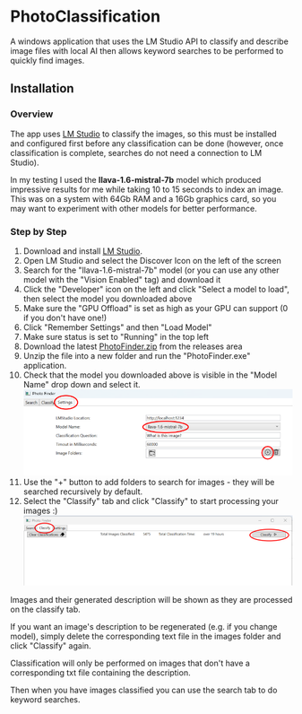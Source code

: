 # PhotoClassification

A windows application that uses the LM Studio API to classify and describe image files with local AI then allows keyword searches to be performed to quickly find images.

## Installation

### Overview
The app uses [LM Studio](https://lmstudio.ai/) to classify the images, so this must be installed and configured first before any classification can be done (however, once classification is complete, searches do not need a connection to LM Studio).

In my testing I used the **llava-1.6-mistral-7b** model which produced impressive results for me while taking 10 to 15 seconds to index an image.
This was on a system with 64Gb RAM and a 16Gb graphics card, so you may want to experiment with other models for better performance.


### Step by Step

1. Download and install [LM Studio](https://lmstudio.ai/).
1. Open LM Studio and select the Discover Icon on the left of the screen
1. Search for the "llava-1.6-mistral-7b" model (or you can use any other model with the "Vision Enabled" tag) and download it
1. Click the "Developer" icon on the left and click "Select a model to load", then select the model you downloaded above
1. Make sure the "GPU Offload" is set as high as your GPU can support (0 if you don't have one!)
1. Click "Remember Settings" and then "Load Model"
1. Make sure status is set to "Running" in the top left
1. Download the latest [PhotoFinder.zip](https://github.com/ruairiohagan/PhotoClassification/releases/tag/v1.0.0.1) from the releases area
1. Unzip the file into a new folder and run the "PhotoFinder.exe" application.
1. Check that the model you downloaded above is visible in the "Model Name" drop down and select it. ![Settings Tab](Screenshots/PF_Settings.png)
1. Use the "+" button to add folders to search for images - they will be searched recursively by default.
1. Select the "Classify" tab and click "Classify" to start processing your images :) ![Classify Tab](Screenshots/PF_Classify.png)

Images and their generated description will be shown as they are processed on the classify tab.

If you want an image's description to be regenerated (e.g. if you change model), simply delete the corresponding text file in the images folder and click "Classify" again.

Classification will only be performed on images that don't have a corresponding txt file containing the description.

Then when you have images classified you can use the search tab to do keyword searches.

